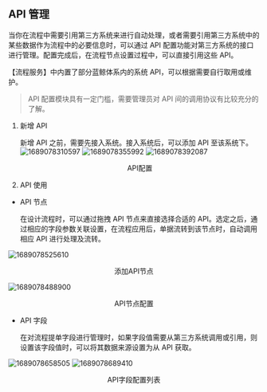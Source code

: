 ## API 管理

当你在流程中需要引用第三方系统来进行自动处理，或者需要引用第三方系统中的某些数据作为流程中的必要信息时，可以通过 API 配置功能对第三方系统的接口进行管理。配置完成后，在流程节点设置过程中，可以直接引用这些 API。

【流程服务】中内置了部分蓝鲸体系内的系统 API，可以根据需要自行取用或维护。

> API 配置模块具有一定门槛，需要管理员对 API 间的调用协议有比较充分的了解。

1. 新增 API

   新增 API 之前，需要先接入系统。接入系统后，可以添加 API 至该系统下。
   ![1689078310597](image/project-apis/1689078310597.png)
   ![1689078355992](image/project-apis/1689078355992.png)
   ![1689078392087](image/project-apis/1689078392087.png)
   <center>API配置</center>

2. API 使用

- API 节点

  在设计流程时，可以通过拖拽 API 节点来直接选择合适的 API。选定之后，通过相应的字段参数关联设置，在流程应用后，单据流转到该节点时，自动调用相应 API 进行处理及流转。

![1689078525610](image/project-apis/1689078525610.png)

<center>添加API节点</center>

![1689078488900](image/project-apis/1689078488900.png)

<center>API节点配置</center>

- API 字段

  在对流程提单字段进行管理时，如果字段值需要从第三方系统调用或引用，则设置该字段值时，可以将其数据来源设置为从 API 获取。

![1689078658505](image/project-apis/1689078658505.png)
![1689078689410](image/project-apis/1689078689410.png)

<center>API字段配置列表</center>
